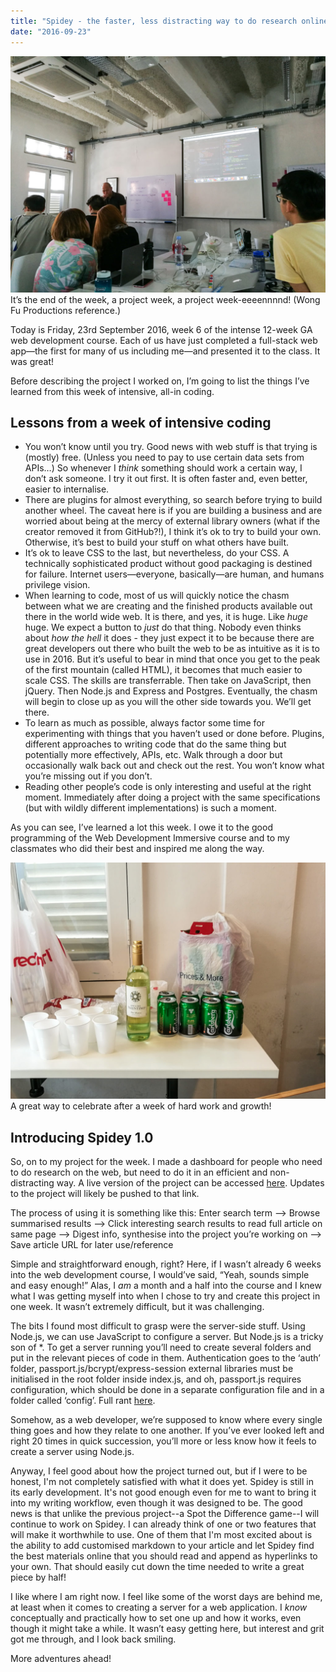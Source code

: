 ```yaml
---
title: "Spidey - the faster, less distracting way to do research online"
date: "2016-09-23"
---
```


![general assembly singapore web development course in session](images/20160923-IMG_20160923_140726-1024x768.jpg) It’s the end of the week, a project week, a project week-eeeennnnd! (Wong Fu Productions reference.)

Today is Friday, 23rd September 2016, week 6 of the intense 12-week GA web development course. Each of us have just completed a full-stack web app—the first for many of us including me—and presented it to the class. It was great!

Before describing the project I worked on, I’m going to list the things I’ve learned from this week of intensive, all-in coding.

## Lessons from a week of intensive coding

- You won’t know until you try. Good news with web stuff is that trying is (mostly) free. (Unless you need to pay to use certain data sets from APIs…) So whenever I _think_ something should work a certain way, I don’t ask someone. I try it out first. It is often faster and, even better, easier to internalise.
- There are plugins for almost everything, so search before trying to build another wheel. The caveat here is if you are building a business and are worried about being at the mercy of external library owners (what if the creator removed it from GitHub?!), I think it’s ok to try to build your own. Otherwise, it’s best to build your stuff on what others have built.
- It’s ok to leave CSS to the last, but nevertheless, do your CSS. A technically sophisticated product without good packaging is destined for failure. Internet users—everyone, basically—are human, and humans privilege vision.
- When learning to code, most of us will quickly notice the chasm between what we are creating and the finished products available out there in the world wide web. It is there, and yes, it is huge. Like _huge_ huge. We expect a button to _just_ do that thing. Nobody even thinks about _how the hell_ it does - they just expect it to be because there are great developers out there who built the web to be as intuitive as it is to use in 2016. But it’s useful to bear in mind that once you get to the peak of the first mountain (called HTML), it becomes that much easier to scale CSS. The skills are transferrable. Then take on JavaScript, then jQuery. Then Node.js and Express and Postgres. Eventually, the chasm will begin to close up as you will the other side towards you. We’ll get there.
- To learn as much as possible, always factor some time for experimenting with things that you haven’t used or done before. Plugins, different approaches to writing code that do the same thing but potentially more effectively, APIs, etc. Walk through a door but occasionally walk back out and check out the rest. You won’t know what you’re missing out if you don’t.
- Reading other people’s code is only interesting and useful at the right moment. Immediately after doing a project with the same specifications (but with wildly different implementations) is such a moment.

As you can see, I’ve learned a lot this week. I owe it to the good programming of the Web Development Immersive course and to my classmates who did their best and inspired me along the way.

![beer and wine](images/20160923-IMG_20160923_160832-1024x768.jpg) A great way to celebrate after a week of hard work and growth!

## Introducing Spidey 1.0

So, on to my project for the week. I made a dashboard for people who need to do research on the web, but need to do it in an efficient and non-distracting way. A live version of the project can be accessed [here](http://spidey-dash.herokuapp.com/). Updates to the project will likely be pushed to that link.

The process of using it is something like this: Enter search term —> Browse summarised results —> Click interesting search results to read full article on same page —> Digest info, synthesise into the project you’re working on —> Save article URL for later use/reference

Simple and straightforward enough, right? Here, if I wasn’t already 6 weeks into the web development course, I would’ve said, “Yeah, sounds simple and easy enough!” Alas, I _am_ a month and a half into the course and I knew what I was getting myself into when I chose to try and create this project in one week. It wasn’t extremely difficult, but it was challenging.

The bits I found most difficult to grasp were the server-side stuff. Using Node.js, we can use JavaScript to configure a server. But Node.js is a tricky son of \*. To get a server running you’ll need to create several folders and put in the relevant pieces of code in them. Authentication goes to the ‘auth’ folder, passport.js/bcrypt/express-session external libraries must be initialised in the root folder inside index.js, and oh, passport.js requires configuration, which should be done in a separate configuration file and in a folder called ‘config’. Full rant [here](/2016-09-19-nodejs-server-nightmare/).

Somehow, as a web developer, we’re supposed to know where every single thing goes and how they relate to one another. If you’ve ever looked left and right 20 times in quick succession, you’ll more or less know how it feels to create a server using Node.js.

Anyway, I feel good about how the project turned out, but if I were to be honest, I'm not completely satisfied with what it does yet. Spidey is still in its early development. It's not good enough even for me to want to bring it into my writing workflow, even though it was designed to be. The good news is that unlike the previous project--a Spot the Difference game--I will continue to work on Spidey. I can already think of one or two features that will make it worthwhile to use. One of them that I'm most excited about is the ability to add customised markdown to your article and let Spidey find the best materials online that you should read and append as hyperlinks to your own. That should easily cut down the time needed to write a great piece by half!

I like where I am right now. I feel like some of the worst days are behind me, at least when it comes to creating a server for a web application. I _know_ conceptually and practically how to set one up and how it works, even though it might take a while. It wasn’t easy getting here, but interest and grit got me through, and I look back smiling.

More adventures ahead!
